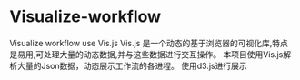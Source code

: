 # Visualize-workflow
Visualize workflow 
use Vis.js
Vis.js 是一个动态的基于浏览器的可视化库,特点是易用,可处理大量的动态数据,并与这些数据进行交互操作。
本项目使用Vis.js解析大量的Json数据，动态展示工作流的各进程。
使用d3.js进行展示
